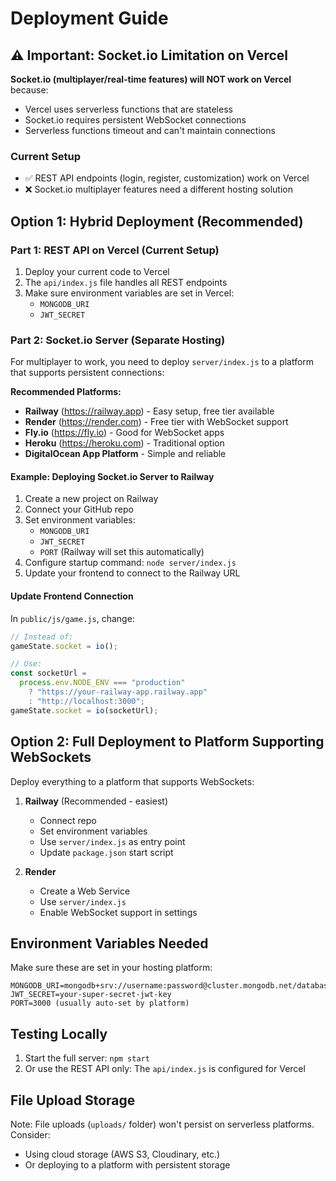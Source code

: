 # Deployment Guide

## ⚠️ Important: Socket.io Limitation on Vercel

**Socket.io (multiplayer/real-time features) will NOT work on Vercel** because:

- Vercel uses serverless functions that are stateless
- Socket.io requires persistent WebSocket connections
- Serverless functions timeout and can't maintain connections

### Current Setup

- ✅ REST API endpoints (login, register, customization) work on Vercel
- ❌ Socket.io multiplayer features need a different hosting solution

## Option 1: Hybrid Deployment (Recommended)

### Part 1: REST API on Vercel (Current Setup)

1. Deploy your current code to Vercel
2. The `api/index.js` file handles all REST endpoints
3. Make sure environment variables are set in Vercel:
   - `MONGODB_URI`
   - `JWT_SECRET`

### Part 2: Socket.io Server (Separate Hosting)

For multiplayer to work, you need to deploy `server/index.js` to a platform that supports persistent connections:

**Recommended Platforms:**

- **Railway** (https://railway.app) - Easy setup, free tier available
- **Render** (https://render.com) - Free tier with WebSocket support
- **Fly.io** (https://fly.io) - Good for WebSocket apps
- **Heroku** (https://heroku.com) - Traditional option
- **DigitalOcean App Platform** - Simple and reliable

#### Example: Deploying Socket.io Server to Railway

1. Create a new project on Railway
2. Connect your GitHub repo
3. Set environment variables:
   - `MONGODB_URI`
   - `JWT_SECRET`
   - `PORT` (Railway will set this automatically)
4. Configure startup command: `node server/index.js`
5. Update your frontend to connect to the Railway URL

#### Update Frontend Connection

In `public/js/game.js`, change:

```javascript
// Instead of:
gameState.socket = io();

// Use:
const socketUrl =
  process.env.NODE_ENV === "production"
    ? "https://your-railway-app.railway.app"
    : "http://localhost:3000";
gameState.socket = io(socketUrl);
```

## Option 2: Full Deployment to Platform Supporting WebSockets

Deploy everything to a platform that supports WebSockets:

1. **Railway** (Recommended - easiest)

   - Connect repo
   - Set environment variables
   - Use `server/index.js` as entry point
   - Update `package.json` start script

2. **Render**
   - Create a Web Service
   - Use `server/index.js`
   - Enable WebSocket support in settings

## Environment Variables Needed

Make sure these are set in your hosting platform:

```
MONGODB_URI=mongodb+srv://username:password@cluster.mongodb.net/database
JWT_SECRET=your-super-secret-jwt-key
PORT=3000 (usually auto-set by platform)
```

## Testing Locally

1. Start the full server: `npm start`
2. Or use the REST API only: The `api/index.js` is configured for Vercel

## File Upload Storage

Note: File uploads (`uploads/` folder) won't persist on serverless platforms. Consider:

- Using cloud storage (AWS S3, Cloudinary, etc.)
- Or deploying to a platform with persistent storage
